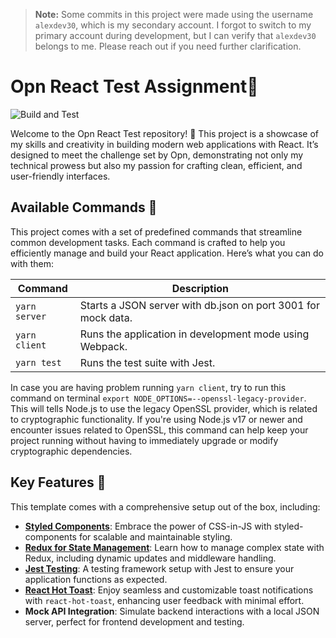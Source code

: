 > **Note:** Some commits in this project were made using the username `alexdev30`, which is my secondary account. I forgot to switch to my primary account during development, but I can verify that `alexdev30` belongs to me. Please reach out if you need further clarification.

# Opn React Test Assignment🦄

![Build and Test](https://github.com/datawowio/nextjs-template/actions/workflows/build_and_test.yml/badge.svg)

Welcome to the Opn React Test repository! 🚀 This project is a showcase of my skills and creativity in building modern web applications with React. It’s designed to meet the challenge set by Opn, demonstrating not only my technical prowess but also my passion for crafting clean, efficient, and user-friendly interfaces.

## Available Commands 🤖

This project comes with a set of predefined commands that streamline common development tasks. Each command is crafted to help you efficiently manage and build your React application. Here’s what you can do with them:

| Command                | Description                                                     |
|------------------------|-----------------------------------------------------------------|
| `yarn server`           | Starts a JSON server with db.json on port 3001 for mock data.                          |
| `yarn client` | Runs the application in development mode using Webpack.                            |
| `yarn test`          | Runs the test suite with Jest. |

In case you are having problem running `yarn client`, try to run this command on terminal `export NODE_OPTIONS=--openssl-legacy-provider`. This will tells Node.js to use the legacy OpenSSL provider, which is related to cryptographic functionality. If you're using Node.js v17 or newer and encounter issues related to OpenSSL, this command can help keep your project running without having to immediately upgrade or modify cryptographic dependencies.

## Key Features 🌟

This template comes with a comprehensive setup out of the box, including:

- **[Styled Components][1]**: Embrace the power of CSS-in-JS with styled-components for scalable and maintainable styling.
- **[Redux for State Management][2]**: Learn how to manage complex state with Redux, including dynamic updates and middleware handling.
- **[Jest Testing][3]**: A testing framework setup with Jest to ensure your application functions as expected.
- **[React Hot Toast][4]**: Enjoy seamless and customizable toast notifications with `react-hot-toast`, enhancing user feedback with minimal effort.
- **Mock API Integration**: Simulate backend interactions with a local JSON server, perfect for frontend development and testing.

[1]: https://styled-components.com/docs/api
[2]: https://react-redux.js.org/
[3]: https://jestjs.io/
[4]: https://react-hot-toast.com/

